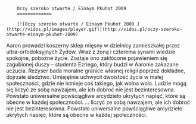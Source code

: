 
        Oczy szeroko otwarte / Einaym Pkuhot 2009 
        =============
        
        [![Oczy szeroko otwarte / Einaym Pkuhot 2009 ](http://vidos.pl/images/player.gif)](http://vidos.pl/oczy-szeroko-otwarte-einaym-pkuhot-2009)
        
        
 Aaron prowadzi koszerny sklep mięsny w dzielnicy zamieszkałej przez ultra-ortodoksyjnych Żydów. Wraz z żoną i czterema synami wiedzie spokojne, pobożne życie. Zostaje ono zakłócone pojawieniem się zagubionej duszy – studenta Ezriego, który budzi w Aaronie zakazane uczucia. Reżyser bada moralne granice własnej religii poprzez dokładne, dojrzałe śledztwo. Umiejętnie uchwycił dwoistość życia w małej społeczności, gdzie nie istnieje coś takiego, jak wolna wola. Ludzie mogą się liczyć ze sobą nawzajem, ale ich dobroć nie jest bezinteresowna. Powstało uniwersalne powściągliwe arcydzieło ukrytych napięć, które są obecne w każdej społeczności.  ... liczyć ze sobą nawzajem, ale ich dobroć nie jest bezinteresowna. Powstało uniwersalne powściągliwe arcydzieło ukrytych napięć, które są obecne w każdej społeczności.
    
